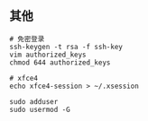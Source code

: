 ## 其他

```
# 免密登录
ssh-keygen -t rsa -f ssh-key
vim authorized_keys
chmod 644 authorized_keys
```

```
# xfce4
echo xfce4-session > ~/.xsession
```

```
sudo adduser 
sudo usermod -G 
```



